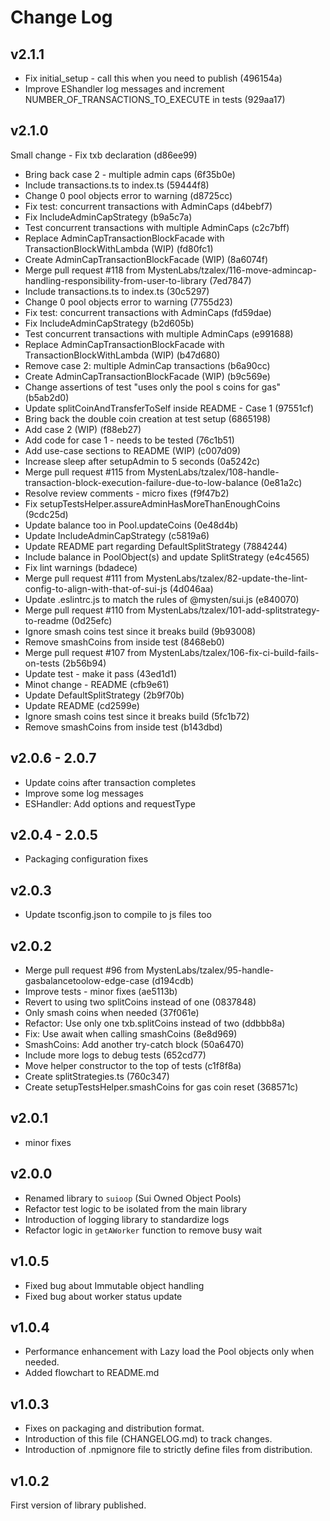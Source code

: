 # Change Log

## v2.1.1
* Fix initial_setup - call this when you need to publish (496154a)
* Improve EShandler log messages and increment NUMBER_OF_TRANSACTIONS_TO_EXECUTE in tests (929aa17)


## v2.1.0
Small change - Fix txb declaration (d86ee99)
* Bring back case 2 - multiple admin caps (6f35b0e)
* Include transactions.ts to index.ts (59444f8)
* Change 0 pool objects error to warning (d8725cc)
* Fix test: concurrent transactions with AdminCaps (d4bebf7)
* Fix IncludeAdminCapStrategy (b9a5c7a)
* Test concurrent transactions with multiple AdminCaps (c2c7bff)
* Replace AdminCapTransactionBlockFacade with TransactionBlockWithLambda (WIP) (fd80fc1)
* Create AdminCapTransactionBlockFacade (WIP) (8a6074f)
* Merge pull request #118 from MystenLabs/tzalex/116-move-admincap-handling-responsibility-from-user-to-library (7ed7847)
* Include transactions.ts to index.ts (30c5297)
* Change 0 pool objects error to warning (7755d23)
* Fix test: concurrent transactions with AdminCaps (fd59dae)
* Fix IncludeAdminCapStrategy (b2d605b)
* Test concurrent transactions with multiple AdminCaps (e991688)
* Replace AdminCapTransactionBlockFacade with TransactionBlockWithLambda (WIP) (b47d680)
* Remove case 2: multiple AdminCap transactions (b6a90cc)
* Create AdminCapTransactionBlockFacade (WIP) (b9c569e)
* Change assertions of test "uses only the pool s coins for gas" (b5ab2d0)
* Update splitCoinAndTransferToSelf inside README - Case 1 (97551cf)
* Bring back the double coin creation at test setup (6865198)
* Add case 2 (WIP) (f88eb27)
* Add code for case 1 - needs to be tested (76c1b51)
* Add use-case sections to README (WIP) (c007d09)
* Increase sleep after setupAdmin to 5 seconds (0a5242c)
* Merge pull request #115 from MystenLabs/tzalex/108-handle-transaction-block-execution-failure-due-to-low-balance (0e81a2c)
* Resolve review comments - micro fixes (f9f47b2)
* Fix setupTestsHelper.assureAdminHasMoreThanEnoughCoins (9cdc25d)
* Update balance too in Pool.updateCoins (0e48d4b)
* Update IncludeAdminCapStrategy (c5819a6)
* Update README part regarding DefaultSplitStrategy (7884244)
* Include balance in PoolObject(s) and update SplitStrategy (e4c4565)
* Fix lint warnings (bdadece)
* Merge pull request #111 from MystenLabs/tzalex/82-update-the-lint-config-to-align-with-that-of-sui-js (4d046aa)
* Update .eslintrc.js to match the rules of @mysten/sui.js (e840070)
* Merge pull request #110 from MystenLabs/tzalex/101-add-splitstrategy-to-readme (0d25efc)
* Ignore smash coins test since it breaks build (9b93008)
* Remove smashCoins from inside test (8468eb0)
* Merge pull request #107 from MystenLabs/tzalex/106-fix-ci-build-fails-on-tests (2b56b94)
* Update test - make it pass (43ed1d1)
* Minot change - README (cfb9e61)
* Update DefaultSplitStrategy (2b9f70b)
* Update README (cd2599e)
* Ignore smash coins test since it breaks build (5fc1b72)
* Remove smashCoins from inside test (b143dbd)


## v2.0.6 - 2.0.7
- Update coins after transaction completes
- Improve some log messages
- ESHandler: Add options and requestType

## v2.0.4 - 2.0.5
- Packaging configuration fixes 

## v2.0.3
- Update tsconfig.json to compile to js files too

## v2.0.2
- Merge pull request #96 from MystenLabs/tzalex/95-handle-gasbalancetoolow-edge-case (d194cdb)
- Improve tests - minor fixes (ae5113b)
- Revert to using two splitCoins instead of one (0837848)
- Only smash coins when needed (37f061e)
- Refactor: Use only one txb.splitCoins instead of two (ddbbb8a)
- Fix: Use await when calling smashCoins (8e8d969)
- SmashCoins: Add another try-catch block (50a6470)
- Include more logs to debug tests (652cd77)
- Move helper constructor to the top of tests (c1f8f8a)
- Create splitStrategies.ts (760c347)
- Create setupTestsHelper.smashCoins for gas coin reset (368571c)

## v2.0.1
- minor fixes

## v2.0.0
- Renamed library to `suioop` (Sui Owned Object Pools)
- Refactor test logic to be isolated from the main library
- Introduction of logging library to standardize logs 
- Refactor logic in `getAWorker` function to remove busy wait

## v1.0.5
- Fixed bug about Immutable object handling
- Fixed bug about worker status update

## v1.0.4
- Performance enhancement with Lazy load the Pool objects only when needed.
- Added flowchart to README.md

## v1.0.3
 - Fixes on packaging and distribution format.
 - Introduction of this file (CHANGELOG.md) to track changes.
 - Introduction of .npmignore file to strictly define files from distribution.

## v1.0.2
First version of library published.
